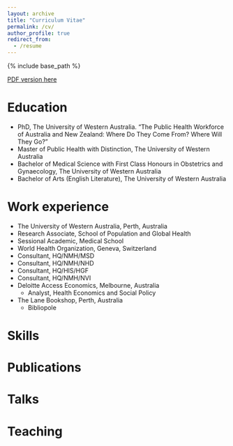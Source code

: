 ```yaml
---
layout: archive
title: "Curriculum Vitae"
permalink: /cv/
author_profile: true
redirect_from:
  - /resume
---
```


{% include base_path %}

[PDF version here](rorywatts-cv-september.pdf)

Education
======
- PhD, The University of Western Australia. “The Public Health Workforce of Australia and New Zealand: Where Do They Come From? Where Will They Go?”
- Master of Public Health with Distinction, The University of Western Australia
- Bachelor of Medical Science with First Class Honours in Obstetrics and Gynaecology, The University of Western Australia
- Bachelor of Arts (English Literature), The University of Western Australia

Work experience
======
- The University of Western Australia, Perth, Australia
 - Research Associate, School of Population and Global Health
 - Sessional Academic, Medical School
- World Health Organization, Geneva, Switzerland
 - Consultant, HQ/NMH/MSD
 - Consultant, HQ/NMH/NHD
 - Consultant, HQ/HIS/HGF
 - Consultant, HQ/NMH/NVI
- Deloitte Access Economics, Melbourne, Australia
  - Analyst, Health Economics and Social Policy
- The Lane Bookshop, Perth, Australia
  - Bibliopole
  
Skills
======


Publications
======

  
Talks
======

  
Teaching
======

  
